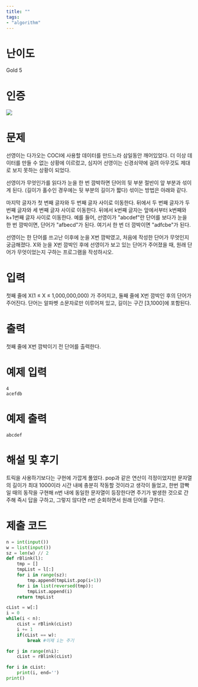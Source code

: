 ```yaml
---
title: ""
tags:
- "algorithm"
---
```


# 난이도
Gold 5

# 인증
![](https://bmchun00.github.io/assets/algo/week5-4.png)

# 문제
선영이는 다가오는 COCI에 사용할 데이터를 만드느라 삼일동안 깨어있었다. 더 이상 데이터를 만들 수 없는 상황에 이르렀고, 심지어 선영이는 신경쇠약에 걸려 아무것도 제대로 보지 못하는 상황이 되었다.

선영이가 무엇인가를 읽다가 눈을 한 번 깜박하면 단어의 뒷 부분 절반이 앞 부분과 섞이게 된다. (길이가 홀수인 경우에는 뒷 부분의 길이가 짧다) 섞이는 방법은 아래와 같다.

마지막 글자가 첫 번째 글자와 두 번째 글자 사이로 이동한다.
뒤에서 두 번째 글자가 두 번째 글자와 세 번째 글자 사이로 이동한다.
뒤에서 k번째 글자는 앞에서부터 k번째와 k+1번째 글자 사이로 이동한다.
예를 들어, 선영이가 "abcdef"란 단어를 보다가 눈을 한 번 깜박이면, 단어가 "afbecd"가 된다. 여기서 한 번 더 깜박이면 "adfcbe"가 된다.

선영이는 한 단어를 쓰고난 이후에 눈을 X번 깜박였고, 처음에 작성한 단어가 무엇인지 궁금해졌다. X와 눈을 X번 깜박인 후에 선영이가 보고 있는 단어가 주어졌을 때, 원래 단어가 무엇이었는지 구하는 프로그램을 작성하시오.

# 입력
첫째 줄에 X(1 ≤ X ≤ 1,000,000,000) 가 주어지고, 둘째 줄에 X번 깜박인 후의 단어가 주어진다. 단어는 알파벳 소문자로만 이루어져 있고, 길이는 구간 [3,1000]에 포함된다.

# 출력
첫째 줄에 X번 깜박이기 전 단어를 출력한다.

# 예제 입력
```
4
acefdb
```

# 예제 출력
```
abcdef
```

# 해설 및 후기
트릭을 사용하기보다는 구현에 가깝게 풀었다. pop과 같은 연산이 걱정이었지만 문자열의 길이가 최대 1000이라 시간 내에 충분히 작동할 것이라고 생각이 들었고, 한번 깜빡일 때의 동작을 구현해 n번 내에 동일한 문자열이 등장한다면 주기가 발생한 것으로 간주해 즉시 답을 구하고, 그렇지 않다면 n번 순회하면서 원래 단어를 구한다.

# 제출 코드
```py
n = int(input())
w = list(input())
sz = len(w) // 2
def rBlink(l):
    tmp = []
    tmpList = l[:]
    for i in range(sz):
        tmp.append(tmpList.pop(i+1))
    for i in list(reversed(tmp)):
        tmpList.append(i)
    return tmpList

cList = w[:]
i = 0
while(i < n):
    cList = rBlink(cList)
    i += 1
    if(cList == w):
        break #이제 i는 주기

for j in range(n%i):
    cList = rBlink(cList)

for i in cList:
    print(i, end='')
print()
```